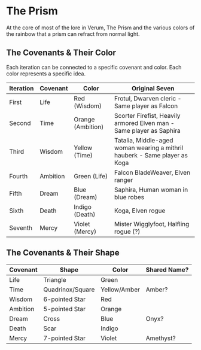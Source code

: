 # The Prism

At the core of most of the lore in Verum, The Prism and the various colors of the rainbow that a prism can refract from normal light.

## The Covenants & Their Color

Each iteration can be connected to a specific covenant and color. Each color represents a specific idea.

| Iteration | Covenant | Color             | Original Seven                                                             |
| --------- | -------- | ----------------- | -------------------------------------------------------------------------- |
| First     | Life     | Red (Wisdom)      | Frotul, Dwarven cleric - Same player as Falcon                             |
| Second    | Time     | Orange (Ambition) | Scorter Firefist, Heavily armored Elven man - Same player as Saphira       |
| Third     | Wisdom   | Yellow (Time)     | Tatalia, Middle-aged woman wearing a mithril hauberk - Same player as Koga |
| Fourth    | Ambition | Green (Life)      | Falcon BladeWeaver, Elven ranger                                           |
| Fifth     | Dream    | Blue (Dream)      | Saphira, Human woman in blue robes                                         |
| Sixth     | Death    | Indigo (Death)    | Koga, Elven rogue                                                          |
| Seventh   | Mercy    | Violet (Mercy)    | Mister Wigglyfoot, Halfling rogue (?)                                      |

## The Covenants & Their Shape

| Covenant | Shape            | Color        | Shared Name? |
| -------- | ---------------- | ------------ | ------------ |
| Life     | Triangle         | Green        |              |
| Time     | Quadrinox/Square | Yellow/Amber | Amber?       |
| Wisdom   | 6-pointed Star   | Red          |              |
| Ambition | 5-pointed Star   | Orange       |              |
| Dream    | Cross            | Blue         | Onyx?        |
| Death    | Scar             | Indigo       |              |
| Mercy    | 7-pointed Star   | Violet       | Amethyst?    |
